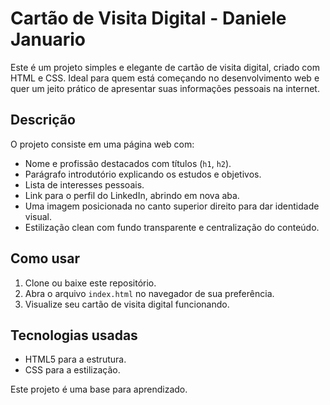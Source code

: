 # Cartão de Visita Digital - Daniele Januario

Este é um projeto simples e elegante de cartão de visita digital, criado com HTML e CSS. Ideal para quem está começando no desenvolvimento web e quer um jeito prático de apresentar suas informações pessoais na internet.

## Descrição

O projeto consiste em uma página web com:

- Nome e profissão destacados com títulos (`h1`, `h2`).
- Parágrafo introdutório explicando os estudos e objetivos.
- Lista de interesses pessoais.
- Link para o perfil do LinkedIn, abrindo em nova aba.
- Uma imagem posicionada no canto superior direito para dar identidade visual.
- Estilização clean com fundo transparente e centralização do conteúdo.

## Como usar

1. Clone ou baixe este repositório.
2. Abra o arquivo `index.html` no navegador de sua preferência.
3. Visualize seu cartão de visita digital funcionando.

## Tecnologias usadas

- HTML5 para a estrutura.
- CSS para a estilização.

Este projeto é uma base para aprendizado.
